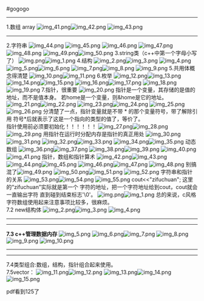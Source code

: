 #gogogo
***
1.数组 array
![img_41.png](tupian/img_41.png)![img_42.png](tupian/img_42.png)
![img_43.png](tupian/img_43.png)
***
2.字符串
![img_44.png](tupian/img_44.png)
![img_45.png](tupian/img_45.png)
![img_46.png](tupian/img_46.png)
![img_47.png](tupian/img_47.png)
![img_48.png](tupian/img_48.png)
![img_49.png](tupian/img_49.png)![img_50.png](tupian/img_50.png)
3.string类（c++中第一个字母小写了）
![img.png](tupian/tupian1/img.png)![img_1.png](tupian/tupian1/img_1.png)
4.结构
![img_2.png](tupian/tupian1/img_2.png)![img_3.png](tupian/tupian1/img_3.png)
![img_4.png](tupian/tupian1/img_4.png)
![img_5.png](tupian/tupian1/img_5.png)![img_6.png](tupian/tupian1/img_6.png)
![img_7.png](tupian/tupian1/img_7.png)![img_8.png](tupian/tupian1/img_8.png)
![img_9.png](tupian/tupian1/img_9.png)
5.共用体概念得清楚
![img_10.png](tupian/tupian1/img_10.png)![img_11.png](tupian/tupian1/img_11.png)
6.枚举
![img_12.png](tupian/tupian1/img_12.png)![img_13.png](tupian/tupian1/img_13.png)
![img_14.png](tupian/tupian1/img_14.png)![img_15.png](tupian/tupian1/img_15.png)
![img_16.png](tupian/tupian1/img_16.png)![img_17.png](tupian/tupian1/img_17.png)
![img_18.png](tupian/tupian1/img_18.png)![img_19.png](tupian/tupian1/img_19.png)
7.指针，很重要
![img_20.png](tupian/tupian1/img_20.png)
指针是一个变量，其存储的是值的地址，而不是值本身。
若home是一个变量，则&home是它的地址。
![img_21.png](tupian/tupian1/img_21.png)![img_22.png](tupian/tupian1/img_22.png)
![img_23.png](tupian/tupian1/img_23.png)![img_24.png](tupian/tupian1/img_24.png)
![img_25.png](tupian/tupian1/img_25.png)![img_26.png](tupian/tupian1/img_26.png)
分清楚了一点，指针变量就是不带 * 的那个变量符号，带了解除引用
符号*后就表示了这是一个指向的类型的值了，等价了。  
指针使用前必须要初始化！！！！！！
![img_27.png](tupian/tupian1/img_27.png)![img_28.png](tupian/tupian1/img_28.png)
![img_29.png](tupian/tupian1/img_29.png)
用指针在运行时分配内存是指针的真正用处
![img_30.png](tupian/tupian1/img_30.png)![img_31.png](tupian/tupian1/img_31.png)
![img_32.png](tupian/tupian1/img_32.png)![img_33.png](tupian/tupian1/img_33.png)
![img_34.png](tupian/tupian1/img_34.png)![img_35.png](tupian/tupian1/img_35.png)
动态数组
![img_36.png](tupian/tupian1/img_36.png)![img_37.png](tupian/tupian1/img_37.png)
![img_38.png](tupian/tupian1/img_38.png)![img_39.png](tupian/tupian1/img_39.png)
![img_40.png](tupian/tupian1/img_40.png)![img_41.png](tupian/tupian1/img_41.png)
指针，数组和指针算术
![img_42.png](tupian/tupian1/img_42.png)![img_43.png](tupian/tupian1/img_43.png)
![img_44.png](tupian/tupian1/img_44.png)![img_45.png](tupian/tupian1/img_45.png)
![img_46.png](tupian/tupian1/img_46.png)![img_47.png](tupian/tupian1/img_47.png)
![img_48.png](tupian/tupian1/img_48.png)
别搞混了![img_49.png](tupian/tupian1/img_49.png)
![img_50.png](tupian/tupian1/img_50.png)![img_51.png](tupian/tupian1/img_51.png)
![img_52.png](tupian/tupian1/img_52.png)
字符串和指针的关系
![img_53.png](tupian/tupian1/img_53.png)![img_54.png](tupian/tupian1/img_54.png)
![img_55.png](tupian/tupian1/img_55.png)
cout<<"zifuchuan";  这里的“zifuchuan”实际就是第一个
字符的地址，把一个字符地址给到cout，cout就会一直输出字符
直到碰到结束标志'\0'。
![img.png](tupian/tupian2/img.png)![img_1.png](tupian/tupian2/img_1.png)
总的来说，c风格字符数组使用起来注意事项比较多，很麻烦。  
7.2 new结构体
![img_2.png](tupian/tupian2/img_2.png)![img_3.png](tupian/tupian2/img_3.png)
![img_4.png](tupian/tupian2/img_4.png)
***
---
__7.3 c++管理数据内存__
![img_5.png](tupian/tupian2/img_5.png)
![img_6.png](tupian/tupian2/img_6.png)![img_7.png](tupian/tupian2/img_7.png)
![img_8.png](tupian/tupian2/img_8.png)![img_9.png](tupian/tupian2/img_9.png)
![img_10.png](tupian/tupian2/img_10.png)
***
---
7.4类型组合:数组，结构，指针组合起来使用。  
7.5vector：
![img_11.png](tupian/tupian2/img_11.png)![img_12.png](tupian/tupian2/img_12.png)
![img_13.png](tupian/tupian2/img_13.png)![img_14.png](tupian/tupian2/img_14.png)
![img_15.png](tupian/tupian2/img_15.png)


pdf看到125了
